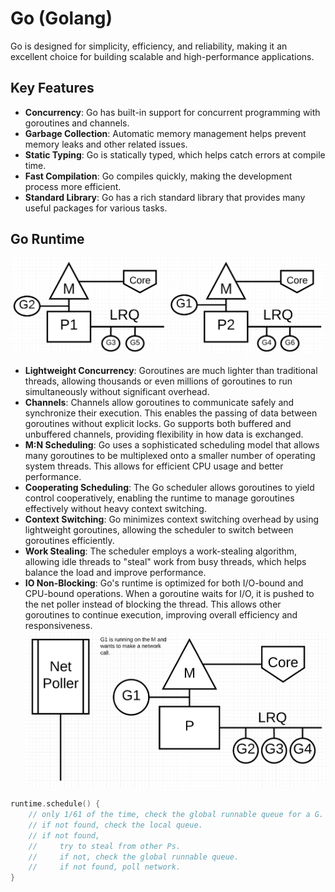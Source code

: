 # Go (Golang)

Go is designed for simplicity, efficiency, and reliability, making it an excellent choice for building scalable and high-performance applications.

## Key Features

- **Concurrency**: Go has built-in support for concurrent programming with goroutines and channels.
- **Garbage Collection**: Automatic memory management helps prevent memory leaks and other related issues.
- **Static Typing**: Go is statically typed, which helps catch errors at compile time.
- **Fast Compilation**: Go compiles quickly, making the development process more efficient.
- **Standard Library**: Go has a rich standard library that provides many useful packages for various tasks.

## Go Runtime
![Go Scheduler](images/scheduler.png)

- **Lightweight Concurrency**:
Goroutines are much lighter than traditional threads, allowing thousands or even millions of goroutines to run simultaneously without significant overhead.
- **Channels**:
Channels allow goroutines to communicate safely and synchronize their execution. This enables the passing of data between goroutines without explicit locks. Go supports both buffered and unbuffered channels, providing flexibility in how data is exchanged.
- **M:N Scheduling**:
Go uses a sophisticated scheduling model that allows many goroutines to be multiplexed onto a smaller number of operating system threads. This allows for efficient CPU usage and better performance.
- **Cooperating Scheduling**:
The Go scheduler allows goroutines to yield control cooperatively, enabling the runtime to manage goroutines effectively without heavy context switching.
- **Context Switching**:
Go minimizes context switching overhead by using lightweight goroutines, allowing the scheduler to switch between goroutines efficiently.
- **Work Stealing**:
The scheduler employs a work-stealing algorithm, allowing idle threads to "steal" work from busy threads, which helps balance the load and improve performance.
- **IO Non-Blocking**:
Go's runtime is optimized for both I/O-bound and CPU-bound operations. When a goroutine waits for I/O, it is pushed to the net poller instead of blocking the thread. This allows other goroutines to continue execution, improving overall efficiency and responsiveness.
![Go Scheduler](images/netpoller.png)

```go
runtime.schedule() {
    // only 1/61 of the time, check the global runnable queue for a G.
    // if not found, check the local queue.
    // if not found,
    //     try to steal from other Ps.
    //     if not, check the global runnable queue.
    //     if not found, poll network.
}
```
